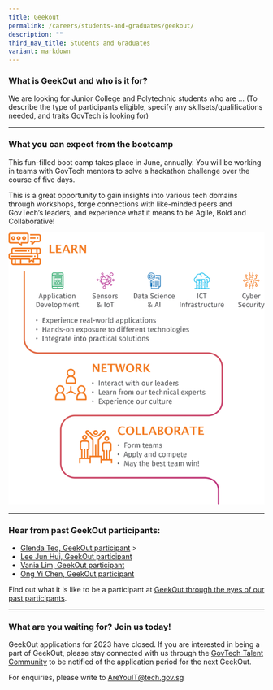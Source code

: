 ```yaml
---
title: Geekout
permalink: /careers/students-and-graduates/geekout/
description: ""
third_nav_title: Students and Graduates
variant: markdown
---
```

### What is GeekOut and who is it for?
We are looking for Junior College and Polytechnic students who are ... (To describe the type of participants eligible, specify any skillsets/qualifications needed, and traits GovTech is looking for) 

---

### What you can expect from the bootcamp

This fun-filled boot camp takes place in June, annually. You will be working in teams with GovTech mentors to solve a hackathon challenge over the course of five days.

This is a great opportunity to gain insights into various tech domains through workshops, forge connections with like-minded peers and GovTech’s leaders, and experience what it means to be Agile, Bold and Collaborative!

![geekout infographic](/images/careers/GeekOut_Infographic_small.png)

---

### Hear from past GeekOut participants:


*   [Glenda Teo, GeekOut participant](https://www.instagram.com/p/CcxLgKKMfqu/?utm_source=ig_web_copy_link)
&gt; 
*   [Lee Jun Hui, GeekOut participant](https://www.instagram.com/p/CcfCMKABnF2/?utm_source=ig_web_copy_link)
*   [Vania Lim, GeekOut participant](https://www.instagram.com/p/COkMdi4Lam8/?utm_source=ig_web_copy_link)
*   [Ong Yi Chen, GeekOut participant](https://www.instagram.com/p/COaFnw0HOeh/?utm_source=ig_web_copy_link)

Find out what it is like to be a participant at&nbsp;[GeekOut through the eyes of our past participants](https://medium.com/ytpo-govtech/tagged/geekout).

---

### What are you waiting for? Join us today!

GeekOut applications for 2023 have closed. If you are interested in being a part of GeekOut, please stay connected with us through the&nbsp;[GovTech Talent Community](https://go.gov.sg/govtechtalentcommunity)&nbsp;to be notified of the application period for the next GeekOut.

For enquiries, please write to&nbsp;[AreYouIT@tech.gov.sg](mailto:AreYouIT@tech.gov.sg)